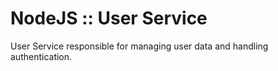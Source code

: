# NodeJS :: User Service

User Service responsible for managing user data and handling authentication.